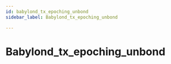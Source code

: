 ```yaml
---
id: babylond_tx_epoching_unbond
sidebar_label: Babylond_tx_epoching_unbond

---
```


# Babylond_tx_epoching_unbond